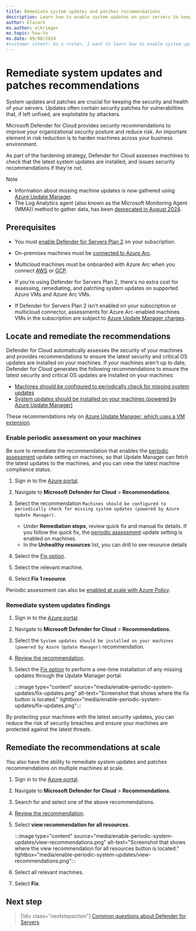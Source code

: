 ```yaml
---
title: Remediate system updates and patches recommendations
description: Learn how to enable system updates on your servers to keep them secure and healthy by following the steps provided in this guide to ensure optimal security.
author: Elazark
ms.author: elkrieger
ms.topic: how-to
ms.date: 09/08/2024
#customer intent: As a <role>, I want to learn how to enable system updates on my servers so that I can keep them secure and healthy.
---
```


# Remediate system updates and patches recommendations

System updates and patches are crucial for keeping the security and health of your servers. Updates often contain security patches for vulnerabilities that, if left unfixed, are exploitable by attackers.

Microsoft Defender for Cloud provides security recommendations to improve your organizational security posture and reduce risk. An important element in risk reduction is to harden machines across your business environment.

As part of the hardening strategy, Defender for Cloud assesses machines to check that the latest system updates are installed, and issues security recommendations if they're not.

> [!NOTE]
> - Information about missing machine updates is now gathered using [Azure Update Manager](/azure/update-manager/overview?branch=main).
> - The Log Analytics agent (also known as the Microsoft Monitoring Agent (MMA)) method to gather data, has been [deprecated in August 2024](prepare-deprecation-log-analytics-mma-agent.md).

## Prerequisites

- You must [enable Defender for Servers Plan 2](tutorial-enable-servers-plan.md#enable-the-defender-for-servers-plan) on your subscription.

- On-premises machines must be [connected to Azure Arc](quickstart-onboard-machines.md).

- Multicloud machines must be onboarded with Azure Arc when you connect [AWS](quickstart-onboard-aws.md) or [GCP](quickstart-onboard-gcp.md).

- If you're using Defender for Servers Plan 2, there's no extra cost for assessing, remediating, and patching system updates on supported Azure VMs and Azure Arc VMs.

- If Defender for Servers Plan 2 isn't enabled on your subscription or multicloud connector, assessments for Azure Arc-enabled machines VMs in the subscription are subject to [Azure Update Manager charges](https://azure.microsoft.com/pricing/details/azure-update-management-center/).

## Locate and remediate the recommendations

Defender for Cloud automatically assesses the security of your machines and provides recommendations to ensure the latest security and critical OS updates are installed on your machines. If your machines aren't up to date, Defender for Cloud generates the following recommendations to ensure the latest security and critical OS updates are installed on your machines:

- [Machines should be configured to periodically check for missing system updates](https://portal.azure.com/#blade/Microsoft_Azure_Security/RecommendationsBlade/assessmentKey/2Fbd876905-5b84-4f73-ab2d-2e7a7c4568d9)
- [System updates should be installed on your machines (powered by Azure Update Manager)](https://portal.azure.com/#blade/Microsoft_Azure_Security/RecommendationsBlade/assessmentKey/e1145ab1-eb4f-43d8-911b-36ddf771d13f)

These recommendations rely on [Azure Update Manager, which uses a VM extension](/azure/update-manager/workflow-update-manager?tabs=azure-vms%2Cupdate-win).

### Enable periodic assessment on your machines

Be sure to remediate the recommendation that enables the [periodic assessment](/azure/update-manager/assessment-options#periodic-assessment) update setting on machines, so that Update Manager can fetch the latest updates to the machines, and you can view the latest machine compliance status.

1. Sign in to the [Azure portal](https://portal.azure.com).

1. Navigate to **Microsoft Defender for Cloud** > **Recommendations**.

1. Select the recommendation ``Machines should be configured to periodically check for missing system updates (powered by Azure Update Manager)``.

    - Under **Remediation steps**, review quick fix and manual fix details. If you follow the quick fix, the [periodic assessment](/azure/update-manager/assessment-options#periodic-assessment) update setting is enabled on machines.
    - In the **Unhealthy resources** list, you can drill to see resource details

1. Select the [Fix option](implement-security-recommendations.md#use-the-fix-option).

1. Select the relevant machine.

1. Select **Fix 1 resource**.

Periodic assessment can also be [enabled at scale with Azure Policy](/azure/update-manager/periodic-assessment-at-scale?branch=main).

### Remediate system updates findings

1. Sign in to the [Azure portal](https://portal.azure.com).

1. Navigate to **Microsoft Defender for Cloud** > **Recommendations**.

1. Select the `System updates should be installed on your machines (powered by Azure Update Manager)` recommendation.

1. [Review the recommendation](review-security-recommendations.md).

1. Select the [Fix option](implement-security-recommendations.md#use-the-fix-option) to perform a one-time installation of any missing updates through the Update Manager portal.

    :::image type="content" source="media/enable-periodic-system-updates/fix-updates.png" alt-text="Screenshot that shows where the fix button is located." lightbox="media/enable-periodic-system-updates/fix-updates.png":::

By protecting your machines with the latest security updates, you can reduce the risk of security breaches and ensure your machines are protected against the latest threats.

## Remediate the recommendations at scale

You also have the ability to remediate system updates and patches recommendations on multiple machines at scale.

1. Sign in to the [Azure portal](https://portal.azure.com).

1. Navigate to **Microsoft Defender for Cloud** > **Recommendations**.

1. Search for and select one of the above recommendations.

1. [Review the recommendation](review-security-recommendations.md).

1. Select **view recommendation for all resources**.

    :::image type="content" source="media/enable-periodic-system-updates/view-recommendations.png" alt-text="Screenshot that shows where the view recommendation for all resources button is located." lightbox="media/enable-periodic-system-updates/view-recommendations.png":::

1. Select all relevant machines.

1. Select **Fix**.

## Next step

> [!div class="nextstepaction"]
> [Common questions about Defender for Servers](faq-defender-for-servers.yml)
